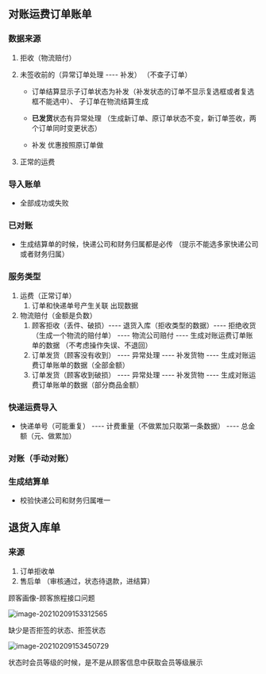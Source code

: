 ## 对账运费订单账单

### 数据来源

1. 拒收（物流赔付）

2. 未签收前的（异常订单处理 ---- 补发） （不查子订单）

    - 订单结算显示子订单状态为补发（补发状态的订单不显示复选框或者复选框不能选中）、 子订单在物流结算生成

    - **已发货**状态有异常处理 （生成新订单、原订单状态不变，新订单签收，两个订单同时变更状态）
    - 补发  优惠按照原订单做

3. 正常的运费

### 导入账单

- 全部成功或失败

### 已对账

- 生成结算单的时候，快递公司和财务归属都是必传  （提示不能选多家快递公司或者财务归属）

### 服务类型

1. 运费（正常订单）
    1. 订单和快递单号产生关联  出现数据
2. 物流赔付（金额是负数）
    1. 顾客拒收（丢件、破损）----  退货入库（拒收类型的数据）----  拒绝收货（生成一个物流的赔付单） ---- 物流公司赔付 ---- 生成对账运费订单账单的数据   （不考虑操作失误、不退回）
    2. 订单发货（顾客没有收到） ---- 异常处理 ---- 补发货物 ---- 生成对账运费订单账单的数据（全部金额）
    3. 订单发货（顾客收到破损） ---- 异常处理 ---- 补发货物 ---- 生成对账运费订单账单的数据（部分商品金额）

### 快递运费导入

- 快递单号（可能重复） ---- 计费重量（不做累加只取第一条数据） ---- 总金额（元、做累加）

### 对账（手动对账）

### 	生成结算单

- 校验快递公司和财务归属唯一

## 退货入库单

### 来源

1. 订单拒收单
2. 售后单 （审核通过，状态待退款，进结算）







顾客画像-顾客旅程接口问题



![image-20210209153312565](https://gitee.com/wu_kang0718/image/raw/master//20210209153314371.png)

缺少是否拒签的状态、拒签状态







![image-20210209153450729](https://gitee.com/wu_kang0718/image/raw/master//20210209153451759.png)



状态时会员等级的时候，是不是从顾客信息中获取会员等级展示











